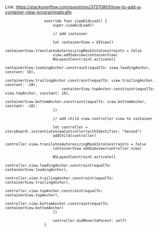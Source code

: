 Link: https://stackoverflow.com/questions/37370801/how-to-add-a-container-view-programmatically
            
            
            
                      override func viewDidLoad() {
                          super.viewDidLoad()

                          // add container

                          let containerView = UIView()
                          containerView.translatesAutoresizingMaskIntoConstraints = false
                          view.addSubview(containerView)
                          NSLayoutConstraint.activate([
                              containerView.leadingAnchor.constraint(equalTo: view.leadingAnchor, constant: 10),
                              containerView.trailingAnchor.constraint(equalTo: view.trailingAnchor, constant: -10),
                              containerView.topAnchor.constraint(equalTo: view.topAnchor, constant: 10),
                              containerView.bottomAnchor.constraint(equalTo: view.bottomAnchor, constant: -10),
                          ])

                          // add child view controller view to container

                          let controller = storyboard!.instantiateViewController(withIdentifier: "Second")
                          addChild(controller)
                          controller.view.translatesAutoresizingMaskIntoConstraints = false
                          containerView.addSubview(controller.view)

                          NSLayoutConstraint.activate([
                              controller.view.leadingAnchor.constraint(equalTo: containerView.leadingAnchor),
                              controller.view.trailingAnchor.constraint(equalTo: containerView.trailingAnchor),
                              controller.view.topAnchor.constraint(equalTo: containerView.topAnchor),
                              controller.view.bottomAnchor.constraint(equalTo: containerView.bottomAnchor)
                          ])

                          controller.didMove(toParent: self)
                      }
